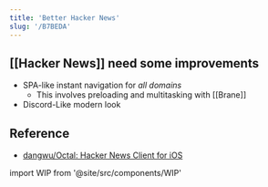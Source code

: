 ```yaml
---
title: 'Better Hacker News'
slug: '/B7BEDA'
---
```


## [[Hacker News]] need some improvements

- SPA-like instant navigation for _all domains_
  - This involves preloading and multitasking with [[Brane]]
- Discord-Like modern look

## Reference

- [dangwu/Octal: Hacker News Client for iOS](https://github.com/dangwu/Octal)

import WIP from '@site/src/components/WIP'

<WIP />
